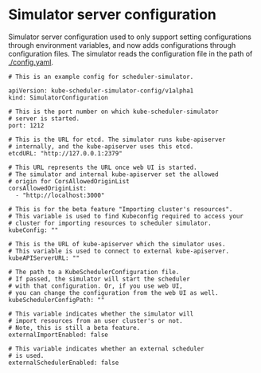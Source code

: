 # Simulator server configuration

Simulator server configuration used to only support setting configurations 
through environment variables, and now adds configurations through configuration files. 
The simulator reads the configuration file in the path of [./config.yaml](./../config.yaml).

```
# This is an example config for scheduler-simulator.

apiVersion: kube-scheduler-simulator-config/v1alpha1
kind: SimulatorConfiguration

# This is the port number on which kube-scheduler-simulator
# server is started.
port: 1212

# This is the URL for etcd. The simulator runs kube-apiserver
# internally, and the kube-apiserver uses this etcd.
etcdURL: "http://127.0.0.1:2379"

# This URL represents the URL once web UI is started.
# The simulator and internal kube-apiserver set the allowed
# origin for CorsAllowedOriginList
corsAllowedOriginList:
  - "http://localhost:3000"

# This is for the beta feature "Importing cluster's resources".
# This variable is used to find Kubeconfig required to access your
# cluster for importing resources to scheduler simulator.
kubeConfig: ""

# This is the URL of kube-apiserver which the simulator uses.
# This variable is used to connect to external kube-apiserver.
kubeAPIServerURL: ""

# The path to a KubeSchedulerConfiguration file.
# If passed, the simulator will start the scheduler
# with that configuration. Or, if you use web UI,
# you can change the configuration from the web UI as well.
kubeSchedulerConfigPath: ""

# This variable indicates whether the simulator will
# import resources from an user cluster's or not.
# Note, this is still a beta feature.
externalImportEnabled: false

# This variable indicates whether an external scheduler
# is used.
externalSchedulerEnabled: false
```
